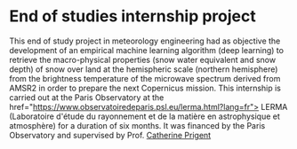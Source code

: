 # End of studies internship project

This end of study project in meteorology engineering had as objective the development of an empirical machine learning algorithm (deep learning) to retrieve the macro-physical properties (snow water equivalent and snow depth) of snow over land at the hemispheric scale (northern hemisphere) from the brightness temperature of the microwave spectrum derived from AMSR2 in order to prepare the next Copernicus mission. This internship is carried out at the Paris Observatory at the href="https://www.observatoiredeparis.psl.eu/lerma.html?lang=fr"> LERMA </a>  (Laboratoire d'étude du rayonnement et de la matière en astrophysique et atmosphère) for a duration of six months. It was financed by the Paris Observatory and supervised by Prof. <a href="https://www.researchgate.net/profile/Catherine-Prigent"> Catherine Prigent</a>  


